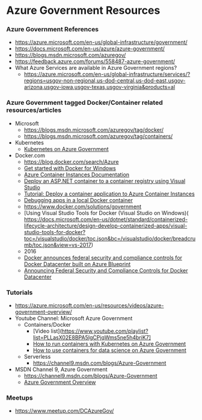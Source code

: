 
Azure Government Resources
==== 

### Azure Government References
* https://azure.microsoft.com/en-us/global-infrastructure/government/
* https://docs.microsoft.com/en-us/azure/azure-government/
* https://blogs.msdn.microsoft.com/azuregov/
* https://feedback.azure.com/forums/558487-azure-government/
* What Azure Services are available in Azure Government regions?
  * https://azure.microsoft.com/en-us/global-infrastructure/services/?regions=usgov-non-regional,us-dod-central,us-dod-east,usgov-arizona,usgov-iowa,usgov-texas,usgov-virginia&products=al

  
### Azure Government tagged Docker/Container related resources/articles
* Microsoft
  * https://blogs.msdn.microsoft.com/azuregov/tag/docker/
  * https://blogs.msdn.microsoft.com/azuregov/tag/containers/
* Kubernetes
  * [Kubernetes on Azure Government](https://docs.microsoft.com/en-us/azure/azure-government/documentation-government-k8)
* Docker.com 
  * https://blog.docker.com/search/Azure
  * [Get started with Docker for Windows](https://docs.docker.com/docker-for-windows/)
  * [Azure Container Instances Documentation](https://docs.microsoft.com/en-us/azure/container-instances/)
  * [Deploy an ASP.NET container to a container registry using Visual Studio](https://docs.microsoft.com/en-us/visualstudio/docker/vs-azure-tools-docker-hosting-web-apps-in-docker?view=vs-2017)
  * [Tutorial: Deploy a container application to Azure Container Instances](https://docs.microsoft.com/en-us/azure/container-instances/container-instances-tutorial-deploy-app)
  * [Debugging apps in a local Docker container](https://docs.microsoft.com/en-us/visualstudio/docker/vs-azure-tools-docker-edit-and-refresh?view=vs-2017)
  * https://www.docker.com/solutions/government
  * [Using Visual Studio Tools for Docker (Visual Studio on Windows)(  https://docs.microsoft.com/en-us/dotnet/standard/containerized-lifecycle-architecture/design-develop-containerized-apps/visual-studio-tools-for-docker?toc=/visualstudio/docker/toc.json&bc=/visualstudio/docker/breadcrumb/toc.json&view=vs-2017)
  * 2016
  * [Docker announces federal security and compliance controls for Docker Datacenter built on Azure Blueprint](https://blogs.msdn.microsoft.com/azuregov/2016/12/15/docker-announces-federal-security-and-compliance-controls-for-docker-datacenter-built-on-azure-blueprint/)
  * [Announcing Federal Security and Compliance Controls for Docker Datacenter](https://blog.docker.com/2016/12/docker-datacenter-fedramp-azure/)
  
 
 
### Tutorials
* https://azure.microsoft.com/en-us/resources/videos/azure-government-overview/
* Youtube Channel: Microsoft Azure Government
  * Containers/Docker
	* [Video list](https://www.youtube.com/playlist?list=PLLasX02E8BPA5IgCPjqWms5ne5h4briK7]
    * [How to run containers with Kubernetes on Azure Government](https://www.youtube.com/watch?v=YA7hwf0FWn0)
    * [How to use containers for data science on Azure Government](https://blogs.msdn.microsoft.com/azuregov/2018/08/08/how-to-use-containers-for-data-science-on-azure-government/)
  * Serverless
    * https://channel9.msdn.com/blogs/Azure-Government
* MSDN Channel 9, Azure Government
  * https://channel9.msdn.com/blogs/Azure-Government
  * [Azure Government Overview](https://channel9.msdn.com/Blogs/Microsoft-in-Government-SLGtv/Azure-Government-Overview)
  
  
  
### Meetups
* https://www.meetup.com/DCAzureGov/
